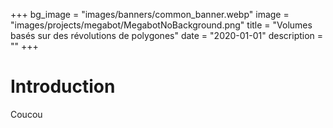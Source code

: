+++
bg_image = "images/banners/common_banner.webp"
image = "images/projects/megabot/MegabotNoBackground.png"
title = "Volumes basés sur des révolutions de polygones"
date = "2020-01-01"
description = ""
+++

# Introduction

Coucou